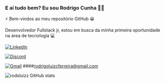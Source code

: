 ### E aí tudo bem? Eu sou Rodrigo Cunha 👋🏼

⚡ Bem-vindos ao meu repositório GitHub 😀

Desenvolvedor Fullstack jr, estou em busca da minha primeira oportunidade na área de tecnologia 💻 

[![LinkedIn](https://img.shields.io/badge/LinkedIn-0077B5?style=for-the-badge&logo=linkedin&logoColor=white)](linkedin.com/in/rodsluizz)

[![Discord](https://img.shields.io/badge/Discord-7289DA?style=for-the-badge&logo=discord&logoColor=white)](https://discord.gg/3upDGYP5)

[![Gmail](https://img.shields.io/badge/Gmail-D14836?style=for-the-badge&logo=gmail&logoColor=white)]()
####rodrigoluizcferreira@gmail.com

![rodsluizz GitHub stats](https://github-readme-stats.vercel.app/api?username=rodsluizz&show_icons=true&theme=radical)





